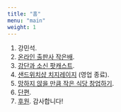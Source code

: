 ```yaml
---
title: "홈"
menu: "main"
weight: 1
---
```


1. 강민석.
2. [온라인 출판사 작은배](https://jagunbae.com/about/).
3. [강단과 소신 팟캐스트](https://podcast.jagunbae.com).
4. [샌드위치샵 치지레이지](https://reviews.cheesylazy.com/) (영업 종료).
5. [망하지 않을 만큼 작은 식당 창업하기](https://buy.stripe.com/cN201nbh50zs7hSaEH).
6. [단편](https://kangmins.uk).
7. [후원](https://liberapay.com/Kang/). 감사합니다!
